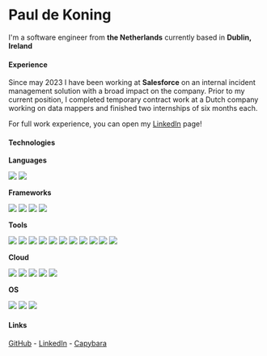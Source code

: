 # Paul de Koning
I'm a software engineer from **the Netherlands** currently based in **Dublin, Ireland**

#### Experience
Since may 2023 I have been working at **Salesforce**  on an internal incident management solution with a broad impact on the company.
Prior to my current position, I completed temporary contract work at a Dutch company working on data mappers and finished two internships of six months each.

For full work experience, you can open my [LinkedIn](https://www.linkedin.com/in/paul-de-koning-b9b68415b/) page!

#### Technologies

**Languages**

![](https://img.shields.io/badge/TypeScript-007ACC?style=for-the-badge&logo=typescript&logoColor=white) ![](https://img.shields.io/badge/java-5283a2?style=for-the-badge)

**Frameworks**

![](https://img.shields.io/badge/Express%20js-000000?style=for-the-badge&logo=express&logoColor=white) ![](https://img.shields.io/badge/Jest-C21325?style=for-the-badge&logo=jest&logoColor=white) ![](https://img.shields.io/badge/Spring_Boot-6DB33F?style=for-the-badge&logo=spring-boot&logoColor=white) ![](https://img.shields.io/badge/React-20232A?style=for-the-badge&logo=react&logoColor=61DAFB) 

**Tools**

![](https://img.shields.io/badge/Node%20js-339933?style=for-the-badge&logo=nodedotjs&logoColor=white)  ![](https://img.shields.io/badge/kubernetes-326ce5.svg?&style=for-the-badge&logo=kubernetes&logoColor=white) ![](https://img.shields.io/badge/Docker-2CA5E0?style=for-the-badge&logo=docker&logoColor=white) ![](https://img.shields.io/badge/Postman-FF6C37?style=for-the-badge&logo=Postman&logoColor=white)   ![](https://img.shields.io/badge/Apache_Kafka-231F20?style=for-the-badge&logo=apache-kafka&logoColor=white) ![](https://img.shields.io/badge/redis-%23DD0031.svg?&style=for-the-badge&logo=redis&logoColor=white) ![](https://img.shields.io/badge/PostgreSQL-316192?style=for-the-badge&logo=postgresql&logoColor=white) ![](https://img.shields.io/badge/Sonarqube-5190cf?style=for-the-badge&logo=sonarqube&logoColor=white) ![](https://img.shields.io/badge/Splunk-000000?style=for-the-badge&logo=Splunk&logoColor=white) ![](https://img.shields.io/badge/Grafana-F2F4F9?style=for-the-badge&logo=grafana&logoColor=orange&labelColor=F2F4F9) ![](https://img.shields.io/badge/Slack-4A154B?style=for-the-badge&logo=slack&logoColor=white)

**Cloud**

![](https://img.shields.io/badge/Amazon_Web_Services-FF9900?style=for-the-badge&logo=amazonwebservices&logoColor=white) ![](https://img.shields.io/badge/Salesforce-00A1E0?style=for-the-badge&logo=Salesforce&logoColor=white) ![](https://img.shields.io/badge/GitHub_Actions-2088FF?style=for-the-badge&logo=github-actions&logoColor=white) ![](https://img.shields.io/badge/Heroku-430098?style=for-the-badge&logo=heroku&logoColor=white)
![](https://img.shields.io/badge/Hetzner-D50C2D?style=for-the-badge&logo=hetzner&logoColor=white) 


**OS**

![](https://img.shields.io/badge/mac%20os-000000?style=for-the-badge&logo=apple&logoColor=white) ![](https://img.shields.io/badge/Windows-0078D6?style=for-the-badge&logo=windows&logoColor=white) ![](https://img.shields.io/badge/Linux-FCC624?style=for-the-badge&logo=linux&logoColor=black)


#### Links

[GitHub](https://github.com/PauldeKoning) - [LinkedIn](https://www.linkedin.com/in/paul-de-koning-b9b68415b/) - [Capybara](/image.jpg)

